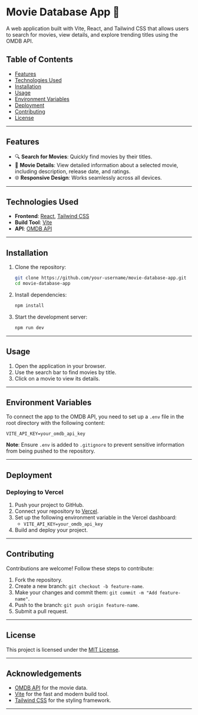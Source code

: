 # Movie Database App 🎥

A web application built with Vite, React, and Tailwind CSS that allows users to search for movies, view details, and explore trending titles using the OMDB API.

## Table of Contents

- [Features](#features)
- [Technologies Used](#technologies-used)
- [Installation](#installation)
- [Usage](#usage)
- [Environment Variables](#environment-variables)
- [Deployment](#deployment)
- [Contributing](#contributing)
- [License](#license)

---

## Features

- 🔍 **Search for Movies**: Quickly find movies by their titles.
- 📜 **Movie Details**: View detailed information about a selected movie, including description, release date, and ratings.
- 🌐 **Responsive Design**: Works seamlessly across all devices.

---

## Technologies Used

- **Frontend**: [React](https://reactjs.org/), [Tailwind CSS](https://tailwindcss.com/)
- **Build Tool**: [Vite](https://vitejs.dev/)
- **API**: [OMDB API](https://www.omdbapi.com/)

---

## Installation

1. Clone the repository:

   ```bash
   git clone https://github.com/your-username/movie-database-app.git
   cd movie-database-app
   ```

2. Install dependencies:

   ```bash
   npm install
   ```

3. Start the development server:

   ```bash
   npm run dev
   ```


---

## Usage

1. Open the application in your browser.
2. Use the search bar to find movies by title.
3. Click on a movie to view its details.

---

## Environment Variables

To connect the app to the OMDB API, you need to set up a `.env` file in the root directory with the following content:

```plaintext
VITE_API_KEY=your_omdb_api_key
```

**Note**: Ensure `.env` is added to `.gitignore` to prevent sensitive information from being pushed to the repository.

---

## Deployment

### Deploying to Vercel

1. Push your project to GitHub.
2. Connect your repository to [Vercel](https://vercel.com/).
3. Set up the following environment variable in the Vercel dashboard:
   - `VITE_API_KEY=your_omdb_api_key`
4. Build and deploy your project.

---

## Contributing

Contributions are welcome! Follow these steps to contribute:

1. Fork the repository.
2. Create a new branch: `git checkout -b feature-name`.
3. Make your changes and commit them: `git commit -m "Add feature-name"`.
4. Push to the branch: `git push origin feature-name`.
5. Submit a pull request.

---

## License

This project is licensed under the [MIT License](LICENSE).

---

## Acknowledgements

- [OMDB API](https://www.omdbapi.com/) for the movie data.
- [Vite](https://vitejs.dev/) for the fast and modern build tool.
- [Tailwind CSS](https://tailwindcss.com/) for the styling framework.

---

